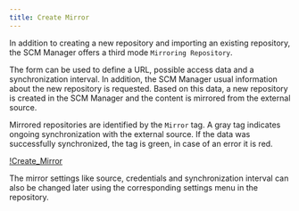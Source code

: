 ```yaml
---
title: Create Mirror
---
```


In addition to creating a new repository and importing an existing repository, the SCM Manager offers a third mode `Mirroring Repository`.

The form can be used to define a URL, possible access data and a synchronization interval.
In addition, the SCM Manager usual information about the new repository is requested.
Based on this data, a new repository is created in the SCM Manager and the content is mirrored from the external source.

Mirrored repositories are identified by the `Mirror` tag.
A gray tag indicates ongoing synchronization with the external source.
If the data was successfully synchronized, the tag is green, in case of an error it is red.

[!Create_Mirror]("screenshot")

The mirror settings like source, credentials and synchronization interval can also be changed later 
using the corresponding settings menu in the repository.
